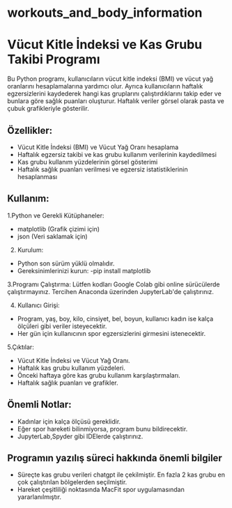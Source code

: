 # workouts_and_body_information
# Vücut Kitle İndeksi ve Kas Grubu Takibi Programı
Bu Python programı, kullanıcıların vücut kitle indeksi (BMI) ve vücut yağ oranlarını hesaplamalarına yardımcı olur. 
Ayrıca kullanıcıların haftalık egzersizlerini kaydederek hangi kas gruplarını çalıştırdıklarını takip eder ve bunlara göre sağlık puanları oluşturur.
Haftalık veriler görsel olarak pasta ve çubuk grafikleriyle gösterilir.

## Özellikler:

* Vücut Kitle İndeksi (BMI) ve Vücut Yağ Oranı hesaplama
* Haftalık egzersiz takibi ve kas grubu kullanım verilerinin kaydedilmesi
* Kas grubu kullanım yüzdelerinin görsel gösterimi
* Haftalık sağlık puanları verilmesi ve egzersiz istatistiklerinin hesaplanması
  
## Kullanım:
1.Python ve Gerekli Kütüphaneler:
* matplotlib (Grafik çizimi için)
* json (Veri saklamak için)

2. Kurulum:
* Python son sürüm yüklü olmalıdır.
* Gereksinimlerinizi kurun:
  -pip install matplotlib

3.Programı Çalıştırma:
Lütfen kodları Google Colab gibi online sürücülerde çalıştırmayınız.
Tercihen Anaconda üzerinden JupyterLab'de çalıştırınız.

4. Kullanıcı Girişi:
* Program, yaş, boy, kilo, cinsiyet, bel, boyun, kullanıcı kadın ise kalça ölçüleri gibi veriler isteyecektir.
* Her gün için kullanıcının spor egzersizlerini girmesini istenecektir.

5.Çıktılar:
* Vücut Kitle İndeksi ve Vücut Yağ Oranı.
* Haftalık kas grubu kullanım yüzdeleri.
* Önceki haftaya göre kas grubu kullanım karşılaştırmaları.
* Haftalık sağlık puanları ve grafikler.

## Önemli Notlar:
* Kadınlar için kalça ölçüsü gereklidir.
* Eğer spor hareketi bilinmiyorsa, program bunu bildirecektir.
* JupyterLab,Spyder gibi IDElerde çalıştırınız.


## Programın yazılış süreci hakkında önemli bilgiler
* Süreçte kas grubu verileri chatgpt ile çekilmiştir. En fazla 2 kas grubu en çok çalıştırılan bölgelerden seçilmiştir.
* Hareket çeşitliliği noktasında MacFit spor uygulamasından yararlanılmıştır.
